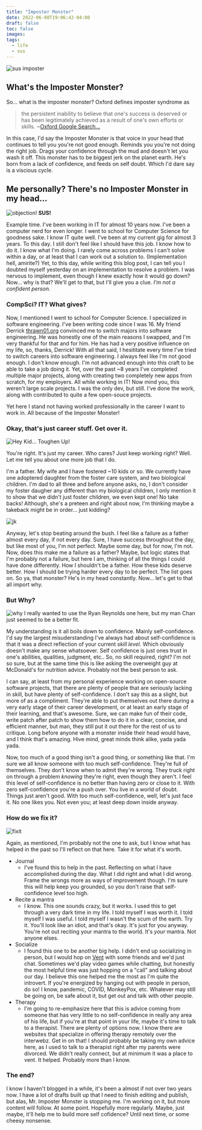 ```yaml
---
title: "Imposter Monster"
date: 2022-06-08T19:06:42-04:00
draft: false
toc: false
images:
tags:
  - life
  - sus
---
```


![sus imposter](/imposter.webp)

## What's the Imposter Monster?
So... what is the imposter monster? Oxford defines imposter syndrome as 
> the persistent inability to believe that one's success is deserved or has been legitimately achieved as a result of one's own efforts or skills. 
~[Oxford Google Search...](https://www.google.com/search?sxsrf=ALiCzsYxSRaF070N5o_WMnsujglUfUuK-A:1654730027752&q=impostor+syndrome+define&sa=X&ved=2ahUKEwjbkoPc_Z74AhWRlIkEHac0DucQ7xYoAHoECAEQMw&biw=1680&bih=914&dpr=2)

In this case, I'd say the Imposter Monster is that voice in your head that continues to tell you you're not good enough. Reminds you you're not doing the right job. Drags your confidence through the mud and doesn't let you wash it off. This monster has to be biggest jerk on the planet earth. He's born from a lack of confidence, and feeds on self doubt. Which I'd dare say is a viscious cycle. 

## Me personally? There's no Imposter Monster in my head...

![objection!](/objection.jpg)
**SUS!**

Example time. I've been working in IT for almost 10 years now. I've been a computer nerd for even longer. I went to school for Computer Science for goodness sake. I know IT quite well. I've been at my current gig for almost 3 years. To this day. I still don't feel like I should have this job. I know how to do it. I know what I'm doing. I rarely come across problems I can't solve within a day, or at least that I can work out a solution to. (Implementation hell, amirite?) Yet, to this day, while writing this blog post, I can tell you I doubted myself yesterday on an implementation to resolve a problem. I was nervous to implement, even though I knew exactly how it would go down? Now... why is that? We'll get to that, but I'll give you a clue. _I'm not a confident person._

### CompSci? IT? What gives?

Now, I mentioned I went to school for Computer Science. I specialized in software engineering. I've been writing code since I was 16. My friend Derrick [thrawn01.org](http://thrawn01.org) convinced me to switch majors into software engineering. He was honestly one of the main reasons I swapped, and I'm very thankful for that and for him. He has had a very positive influence on my life, so, thanks, Derrick! With all that said, I hesititate every time I've tried to switch careers into software engineering. I always feel like I'm not good enough. I don't know enough. I'm not advanced enough into this craft to be able to take a job doing it. Yet, over the past ~8 years I've completed multiple major projects, along with creating two completely new apps from scratch, for my employers. All while working in IT! Now mind you, this weren't large scale projects. I was the only dev, but still. I've done the work, along with contributed to quite a few open-souce projects. 

Yet here I stand not having worked professionally in the career I want to work in. All because of the Imposter Monster!

### Okay, that's just career stuff. Get over it.
![Hey Kid... Toughen Up!](/tough.jpeg)

You're right. It's just my career. Who cares? Just keep working right? Well. Let me tell you about one more job that I do. 

I'm a father. My wife and I have fostered ~10 kids or so. We currently have one adoptered daughter from the foster care system, and two biological children. I'm dad to all three and before anyone asks, no, I don't consider my foster daugher any different than my biological children, I only mention it to show that we didn't just foster children, we even kept one! No take backs! Although, she's a preteen and right about now, I'm thinking maybe a takeback might be in order... just kidding? 

![jk](/jk.jpg)

Anyway, let's stop beating around the bush. I feel like a failure as a father almost every day, if not every day. Sure, I have success throughout the day, but like most of you, I'm not perfect. Maybe some day, but for now, I'm not. Now, does this make me a failure as a father? Maybe, but logic states that I'm probably not a failure, but here I am, thinking of all the things I could have done differently. How I shouldn't be a father. How these kids deserve better. How I should be trying harder every day to be perfect. The list goes on. So ya, that monster? He's in my head constantly. Now... let's get to that all import why. 

### But Why?

![why](/why.jpg)
I really wanted to use the Ryan Reynolds one here, but my man Chan just seemed to be a better fit. 

My understanding is it all boils down to confidence. Mainly self-confidence. I'd say the largest misuderstanding I've always had about self-confidence is that it was a direct reflection of your current _skill level_. Which obviously doesn't make any sense whatsoever. Self confidence is just ones trust in one's abilities, qualities, judgment, etc.. So, no skill required, right? I'm not so sure, but at the same time this is like asking the overweight guy at McDonald's for nutrition advice. Probably not the best person to ask. 

I can say, at least from my personal experience working on open-source software projects, that there are plenty of people that are seriously lacking in skill, but have plenty of self-confidence. I don't say this as a slight, but more of as a compliment. They're able to put themselves out there during a very early stage of their career development, or at least an early stage of their learning, and that's awesome. Sure, we can make fun of their code, write patch after patch to show them how to do it in a clear, concise, and efficient manner, but man, they still put it out there for the rest of us to critique. Long before anyone with a monster inside their head would have, and I think that's amazing. Hive mind, great minds think alike, yada yada yada. 

Now, too much of a good thing isn't a good thing, or something like that. I'm sure we all know someone with too much self-confidence. They're full of themselves. They don't know when to admit they're wrong. They truck right on through a problem _knowing_ they're right, even though they aren't. I feel this level of self-confidence is no better than having zero or close to it. With zero self-confidence you're a push over. You live in a world of doubt. Things just aren't good. With too much self-confidence, well, let's just face it. No one likes you. Not even you; at least deep down inside anyway. 

### How do we fix it? 

![fixit](/fixit.jpg)

Again, as mentioned, I'm probably not the one to ask, but I know what has helped in the past so I'll reflect on that here. Take it for what it's worth. 

* Journal
  - I've found this to help in the past. Reflecting on what I have accomplished during the day. What I did right and what I did wrong. Frame the wrongs more as ways of improvement though. I'm sure this will help keep you grounded, so you don't raise that self-confidence level too high. 
* Recite a mantra
  - I know. This one sounds crazy, but it works. I used this to get through a very dark time in my life. I told myself I was worth it. I told myself I was useful. I told myself I wasn't the scum of the earth. Try it. You'll look like an idiot, and that's okay. It's just for you anyway. You're not out reciting your mantra to the world. It's _your_ mantra. Not anyone elses.
* Socialize
  - I found this one to be another big help. I didn't end up socializing in person, but I would hop on [Vent](https://www.ventrilo.com/) with some friends and we'd just chat. Sometimes we'd play video games while chatting, but honestly the most helpful time was just hopping on a "call" and talking about our day. I believe this one helped me the most as I'm quite the introvert. If you're energized by hanging out with people in person, do so! I know, pandemic, COVID, MonkeyPox, etc. Whatever may still be going on, be safe about it, but get out and talk with other people. 
* Therapy
  - I'm going to re-emphasize here that this is advice coming from someone that has very little to no self-confidence in really any area of his life, but if you're at that point in your life, maybe it's time to talk to a therapist. There are plenty of options now. I know there are websites that specialize in offering therapy remotely over the interwebz. Get in on that! I should probably be taking my own advice here, as I used to talk to a therapist right after my parents were divorced. We didn't really connect, but at minimum it was a place to vent. It helped. Probably more than I know. 

### The end? 

I know I haven't blogged in a while, it's been a almost if not over two years now. I have a lot of drafts built up that I need to finish editing and publish, but alas, Mr. Imposter Monster is stopping me. I'm working on it, but more content will follow. At some point. Hopefully more regularly. Maybe, just maybe, it'll help me to build more self cofidence? Until next time, or some cheesy nonsense.

